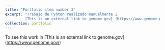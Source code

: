 ```yaml
---
title: "Portfolio item number 3"
excerpt: "Trabajo de Pyhton realizado manualmente 1 
         [This is an external link to genome.gov] (https://www.genome.gov/) <br/><img src='/images/editing-talk.png'>"
collection: portfolio
---
```


To see this work in [This is an external link to genome.gov] (https://www.genome.gov/)
